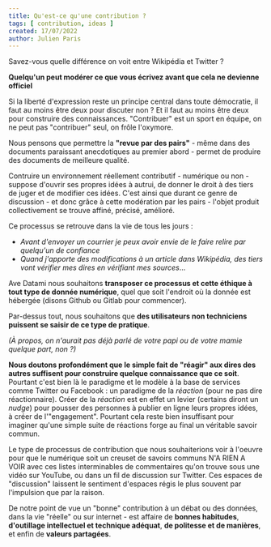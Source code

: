 ```yaml
---
title: Qu'est-ce qu'une contribution ?
tags: [ contribution, ideas ]
created: 17/07/2022
author: Julien Paris
---
```


Savez-vous quelle différence on voit entre Wikipédia et Twitter ? 

**Quelqu'un peut modérer ce que vous écrivez avant que cela ne devienne officiel**

Si la liberté d'expression reste un principe central dans toute démocratie, il faut au moins être deux pour discuter non ? Et il faut au moins être deux pour construire des connaissances. "Contribuer" est un sport en équipe, on ne peut pas "contribuer" seul, on frôle l'oxymore.

Nous pensons que permettre la **"revue par des pairs"** - même dans des documents paraissant anecdotiques au premier abord - permet de produire des documents de meilleure qualité.

Contruire un environnement réellement contributif - numérique ou non - suppose d'ouvrir ses propres idées à autrui, de donner le droit à des tiers de juger et de modifier ces idées. C'est ainsi que durant ce genre de discussion - et donc grâce à cette modération par les pairs - l'objet produit collectivement se trouve affiné, précisé, amélioré.

Ce processus se retrouve dans la vie de tous les jours : 

- _Avant d'envoyer un courrier je peux avoir envie de le faire relire par quelqu'un de confiance_
- _Quand j'apporte des modifications à un article dans Wikipédia, des tiers vont vérifier mes dires en vérifiant mes sources_...

Ave Datami nous souhaitons **transposer ce processus et cette éthique à tout type de donnée numérique**, quel que soit l'endroit où la donnée est hébergée (disons Github ou Gitlab pour commencer).

Par-dessus tout, nous souhaitons que **des utilisateurs non techniciens puissent se saisir de ce type de pratique**.

_(À propos, on n'aurait pas déjà parlé de votre papi ou de votre mamie quelque part, non ?)_

**Nous doutons profondément que le simple fait de "réagir" aux dires des autres suffisent pour construire quelque connaissance que ce soit**. Pourtant c'est bien là le paradigme et le modèle à la base de services comme Twitter ou Facebook : un paradigme de la _réaction_ (pour ne pas dire réactionnaire). Créer de la _réaction_ est en effet un levier (certains diront un _nudge_) pour pousser des personnes à publier en ligne leurs propres idées, à créer de l'"engagement". Pourtant cela reste bien insuffisant pour imaginer qu'une simple suite de réactions forge au final un véritable savoir commun.

Le type de processus de contribution que nous souhaiterions voir à l'oeuvre pour que le numérique soit un creuset de savoirs communs N'A RIEN A VOIR avec ces listes interminables de commentaires qu'on trouve sous une vidéo sur YouTube, ou dans un fil de discussion sur Twitter. Ces espaces de "discussion" laissent le sentiment d'espaces régis le plus souvent par l'impulsion que par la raison.

De notre point de vue un "bonne" contribution à un débat ou des données, dans la vie "réelle" ou sur internet - est affaire de **bonnes habitudes**, **d'outillage intellectuel et technique adéquat**, **de politesse et de manières**, et enfin de **valeurs partagées**.
